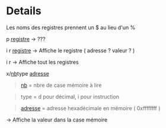# Details #

Les noms des registres prennent un $ au lieu d'un %

p [registre](registre.md) -> ???

i r [registre](registre.md) -> Affiche le registre ( adresse ? valeur ? )

i r -> Affiche tout les registres

x/[nb](nb.md)type [adresse](adresse.md)

> [nb](nb.md) = nbre de case mémoire à lire

> type = d pour décimal, i pour instruction

> [adresse](adresse.md) = adresse hexadécimale en mémoire ( 0xffffffff )

-> Affiche la valeur dans la case mémoire